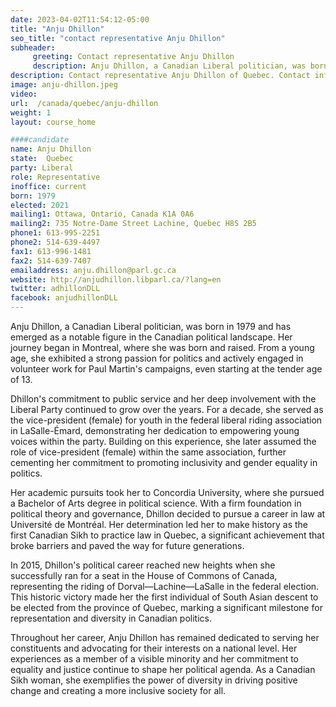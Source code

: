 ```yaml
---
date: 2023-04-02T11:54:12-05:00
title: "Anju Dhillon"
seo_title: "contact representative Anju Dhillon"
subheader:
     greeting: Contact representative Anju Dhillon
     description: Anju Dhillon, a Canadian Liberal politician, was born in 1979 and has emerged as a notable figure in the Canadian political landscape.
description: Contact representative Anju Dhillon of Quebec. Contact information for Anju Dhillon includes email address, phone number, and mailing address.
image: anju-dhillon.jpeg
video:
url:  /canada/quebec/anju-dhillon
weight: 1
layout: course_home

####candidate
name: Anju Dhillon
state:	Quebec
party: Liberal
role: Representative
inoffice: current
born: 1979
elected: 2021
mailing1: Ottawa, Ontario, Canada K1A 0A6
mailing2: 735 Notre-Dame Street Lachine, Quebec H8S 2B5
phone1: 613-995-2251
phone2: 514-639-4497
fax1: 613-996-1481
fax2: 514-639-7407
emailaddress: anju.dhillon@parl.gc.ca
website: http://anjudhillon.libparl.ca/?lang=en
twitter: adhillonDLL
facebook: anjudhillonDLL
---
```


Anju Dhillon, a Canadian Liberal politician, was born in 1979 and has emerged as a notable figure in the Canadian political landscape. Her journey began in Montreal, where she was born and raised. From a young age, she exhibited a strong passion for politics and actively engaged in volunteer work for Paul Martin's campaigns, even starting at the tender age of 13.

Dhillon's commitment to public service and her deep involvement with the Liberal Party continued to grow over the years. For a decade, she served as the vice-president (female) for youth in the federal liberal riding association in LaSalle-Émard, demonstrating her dedication to empowering young voices within the party. Building on this experience, she later assumed the role of vice-president (female) within the same association, further cementing her commitment to promoting inclusivity and gender equality in politics.

Her academic pursuits took her to Concordia University, where she pursued a Bachelor of Arts degree in political science. With a firm foundation in political theory and governance, Dhillon decided to pursue a career in law at Université de Montréal. Her determination led her to make history as the first Canadian Sikh to practice law in Quebec, a significant achievement that broke barriers and paved the way for future generations.

In 2015, Dhillon's political career reached new heights when she successfully ran for a seat in the House of Commons of Canada, representing the riding of Dorval—Lachine—LaSalle in the federal election. This historic victory made her the first individual of South Asian descent to be elected from the province of Quebec, marking a significant milestone for representation and diversity in Canadian politics.

Throughout her career, Anju Dhillon has remained dedicated to serving her constituents and advocating for their interests on a national level. Her experiences as a member of a visible minority and her commitment to equality and justice continue to shape her political agenda. As a Canadian Sikh woman, she exemplifies the power of diversity in driving positive change and creating a more inclusive society for all.
